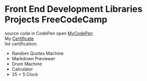 # Front End Development Libraries Projects FreeCodeCamp
source code in CodePen open <a href = "https://codepen.io/ardi-fajar-arifin" target="_black"> MyCodePen</a>
<br>
My <a href = "https://www.freecodecamp.org/certification/ardifjar443/front-end-development-libraries" target="_black">Certificate</a>
<br>
list certification:
- Random Quotes Machine
- Markdown Previewer
- Drum Machine
- Calculator
- 25 + 5 Clock